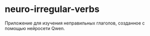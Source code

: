 # neuro-irregular-verbs
Приложение для изучения неправильных глаголов, созданное с помощью нейросети Qwen.
